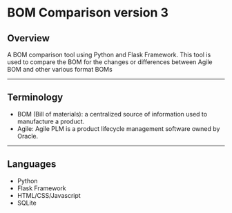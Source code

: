 # BOM Comparison version 3
## Overview ##

A BOM comparison tool using Python and Flask Framework. 
This tool is used to compare the BOM for the changes or differences between Agile BOM and other various format BOMs

---
## Terminology ##

- BOM (Bill of materials): a centralized source of information used to manufacture a product.
- Agile: Agile PLM is a product lifecycle management software owned by Oracle.

---
## Languages ##

- Python
- Flask Framework
- HTML/CSS/Javascript
- SQLite
